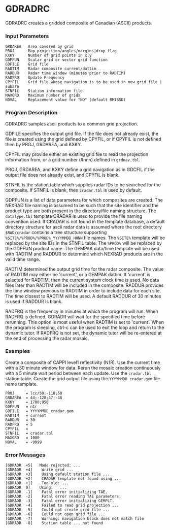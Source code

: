 # GDRADRC

GDRADRC creates a gridded composite of Canadian (ASCII) products.

### Input Parameters
 
    GRDAREA   Area covered by grid
    PROJ      Map projection/angles/margins|drop flag
    KXKY      Number of grid points in x;y
    GDPFUN    Scalar grid or vector grid function
    GDFILE    Grid file
    RADTIM    Radar composite current/dattim
    RADDUR    Radar time window (minutes prior to RADTIM)
    RADFRQ    Update Frequency
    CPYFIL    Grid file whose navigation is to be used in new grid file | subare
    STNFIL    Station information file
    MAXGRD    Maximum number of grids
    NDVAL     Replacement value for "ND" (default RMISSD)
 
 

### Program Description
 
GDRADRC samples ascii products to a common grid projection.

GDFILE specifies the output grid file. If the file does not already
exist, the file is created using the grid defined by CPYFIL,
or if CPYFIL is not defined then by PROJ, GRDAREA, and KXKY.

CPYFIL may provide either an existing grid file to read the projection
information from, or a grid number (#nnn) defined in `grdnav.tbl`.

PROJ, GRDAREA, and KXKY define a grid navigation as in GDCFIL if
the output file does not already exist, and CPYFIL is blank.

STNFIL is the station table which supplies radar IDs to be searched
for the composite. If STNFIL is blank, then `cradar.tbl` is used
by default.

GDPFUN is a list of data parameters for which composites are created.
The NEXRAD file naming is assumed to be such that the site identifier
and the product type are both present in the directory/file naming
structure. The `datatype.tbl` template CRADAR is used to provide the
file naming convention used. If CRADAR is not found in the template
database, a default directory structure for ascii radar data is assumed
where the root directory `$RAD/cradar` contains a tree structure supporting
`%SITE%/%PROD%/%PROD%_YYYYMMDD_HHNN` file names. The `%SITE%` template
will be replaced by the site IDs in the STNFIL table. The `%PROD%` will
be replaced by the GDPFUN product name. The GEMPAK data/time template
will be used with RADTIM and RADDUR to determine which NEXRAD products
are in the valid time range.

RADTIM determined the output grid time for the radar composite.
The value of RADTIM may either be 'current', or a GEMPAK dattim.
If 'current' is selected for RADTIM, then the current system clock
time is used. No data files later than RADTIM will be included
in the composite. RADDUR provides the time window previous to
RADTIM in order to include data for each site. The time closest
to RADTIM will be used. A default RADDUR of 30 minutes is
used if RADDUR is blank.

RADFRQ is the frequency in minutes at which the program will run.
When RADFRQ is defined, GDRADR will wait for the specified time
before rerunning. This option is most useful when RADTIM is
set to 'current'. When the program is sleeping, ctrl-c can be
used to exit the loop and return to the dynamic tutor. If
RADFRQ is not set, the dynamic tutor will be re-entered at the
end of processing the radar mosaic.


### Examples
 
Create a composite of CAPPI level1 reflectivity (N1R). Use the 
    current time with a 30 minute window for data. Rerun the mosaic 
    creation continuously with a 5 minute wait period between each 
    update. Use the `cradar.tbl` station table. Create the grid output file using the `YYYYMMDD_cradar.gem` file name template. 

    PROJ     = lcc/50;-110;50
    GRDAREA  = 44;-128;47;-48
    KXKY     = 1700;950
    GDPFUN   = n1r
    GDFILE   = YYYYMMDD_cradar.gem
    RADTIM   = current
    RADDUR   = 30
    RADFRQ   = 5
    CPYFIL   =
    STNFIL   = cradar.tbl
    MAXGRD   = 1000
    NDVAL    = -9999


### Error Messages
 
    [GDRADR  +5]   Mode rejected: ...
    [GDRADR  +4]    Write grid ...
    [GDRADR  +3]    Using default station file ...
    [GDRADR  +2]    CRADAR template not found using ...
    [GDRADR  +1]    Too old: ...
    [GDRADR  0]    Using:   ...
    [GDRADR  -1]    Fatal error initializing TAE.
    [GDRADR  -2]    Fatal error reading TAE parameters.
    [GDRADR  -3]    Fatal error initializing GEMPLT.
    [GDRADR  -4]    Failed to read grid projection ...
    [GDRADR  -5]    Could not create grid file ...
    [GDRADR  -6]    Could not open grid file ...
    [GDRADR  -7]    Warning: navigation block does not match file
    [GDRADR  -8]    Station table ... not found
